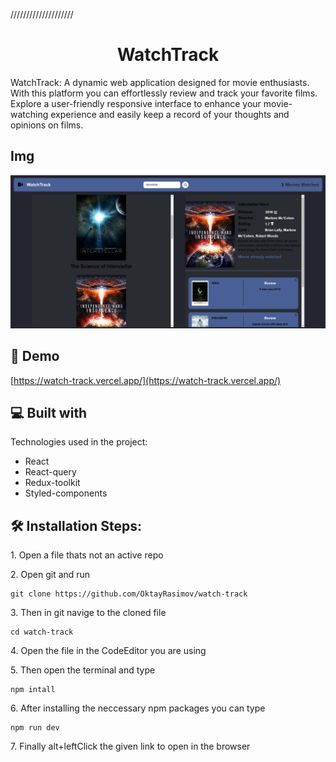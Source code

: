 ////////////////////

<h1 align="center" id="title">WatchTrack</h1>

<p id="description">WatchTrack: A dynamic web application designed for movie enthusiasts. With this platform you can effortlessly review and track your favorite films. Explore a user-friendly responsive interface to enhance your movie-watching experience and easily keep a record of your thoughts and opinions on films.</p>

## Img

![alt text](https://github.com/OktayRasimov/WatchTrack/blob/main/src/Images/Screen.png?raw=true)

<h2>🚀 Demo</h2>

[https://watch-track.vercel.app/](https://watch-track.vercel.app/)

<h2>💻 Built with</h2>

Technologies used in the project:

- React
- React-query
- Redux-toolkit
- Styled-components

<h2>🛠️ Installation Steps:</h2>

<p>1. Open a file thats not an active repo</p>

<p>2. Open git and run</p>

```
git clone https://github.com/OktayRasimov/watch-track
```

<p>3. Then in git navige to the cloned file</p>

```
cd watch-track
```

<p>4. Open the file in the CodeEditor you are using</p>

<p>5. Then open the terminal and type</p>

```
npm intall
```

<p>6. After installing the neccessary npm packages you can type</p>

```
npm run dev
```

<p>7. Finally alt+leftClick the given link to open in the browser</p>
